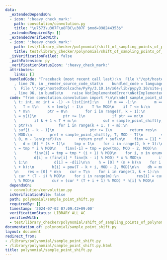 ```yaml
---
data:
  _extendedDependsOn:
  - icon: ':heavy_check_mark:'
    path: convolution/convolution.py
    title: "\u7573\u307F\u8FBC\u307F $mod=998244353$"
  _extendedRequiredBy: []
  _extendedVerifiedWith:
  - icon: ':heavy_check_mark:'
    path: test/library_checker/polynomial/shift_of_sampling_points_of_polynomial.test.py
    title: test/library_checker/polynomial/shift_of_sampling_points_of_polynomial.test.py
  _isVerificationFailed: false
  _pathExtension: py
  _verificationStatusIcon: ':heavy_check_mark:'
  attributes:
    links: []
  bundledCode: "Traceback (most recent call last):\n  File \"/opt/hostedtoolcache/PyPy/3.10.14/x64/lib/pypy3.10/site-packages/onlinejudge_verify/documentation/build.py\"\
    , line 76, in _render_source_code_stat\n    bundled_code = language.bundle(\n\
    \  File \"/opt/hostedtoolcache/PyPy/3.10.14/x64/lib/pypy3.10/site-packages/onlinejudge_verify/languages/python.py\"\
    , line 96, in bundle\n    raise NotImplementedError\nNotImplementedError\n"
  code: "from convolution.convolution import *\n\n\ndef sample_point_shift(y: list[int],\
    \ t: int, m: int = -1) -> list[int]:\n    if m == -1:\n        m == len(y)\n \
    \   T = t\n    k = len(y) - 1\n    T %= MOD\n    if T <= k:\n        res = [0]\
    \ * m\n        ptr = 0\n        for i in range(T, k + 1):\n            res[ptr]\
    \ = y[i]\n            ptr += 1\n            if ptr == m:\n                break\n\
    \        if k + 1 < T + m:\n            suf = sample_point_shift(y, k + 1, m -\
    \ ptr)\n            for i in range(k + 1, T + m):\n                res[ptr] =\
    \ suf[i - k - 1]\n                ptr += 1\n        return res\n    if T + m >\
    \ MOD:\n        pref = sample_point_shift(y, T, MOD - T)\n        suf = sample_point_shift(y,\
    \ 0, m - len(pref))\n        return pref + suf\n\n    finv = [1] * (k + 1)\n \
    \   d = [0] * (k + 1)\n    tmp = 1\n    for i in range(2, k + 1):\n        tmp\
    \ = tmp * i % MOD\n    finv[-1] = tmp = pow(tmp, MOD - 2, MOD)\n    for i in range(k)[::-1]:\n\
    \        finv[i] = tmp = tmp * (i + 1) % MOD\n    for i, x in enumerate(y):\n\
    \        d[i] = (finv[i] * finv[k - i] % MOD) * x % MOD\n        if (k - i) &\
    \ 1:\n            d[i] = -d[i]\n\n    h = [0] * (m + k)\n    for i in range(m\
    \ + k):\n        h[i] = pow(T - k + i, MOD - 2, MOD)\n\n    dh = multiply(d, h)\n\
    \n    res = [0] * m\n    cur = T\n    for i in range(1, k + 1):\n        cur =\
    \ cur * (T - i) % MOD\n    for i in range(m):\n        res[i] = cur * dh[k + i]\
    \ % MOD\n        cur = (cur * (T + i + 1) % MOD) * h[i] % MOD\n    return res\n"
  dependsOn:
  - convolution/convolution.py
  isVerificationFile: false
  path: polynomial/sample_point_shift.py
  requiredBy: []
  timestamp: '2024-07-02 07:09:42+09:00'
  verificationStatus: LIBRARY_ALL_AC
  verifiedWith:
  - test/library_checker/polynomial/shift_of_sampling_points_of_polynomial.test.py
documentation_of: polynomial/sample_point_shift.py
layout: document
redirect_from:
- /library/polynomial/sample_point_shift.py
- /library/polynomial/sample_point_shift.py.html
title: polynomial/sample_point_shift.py
---
```

